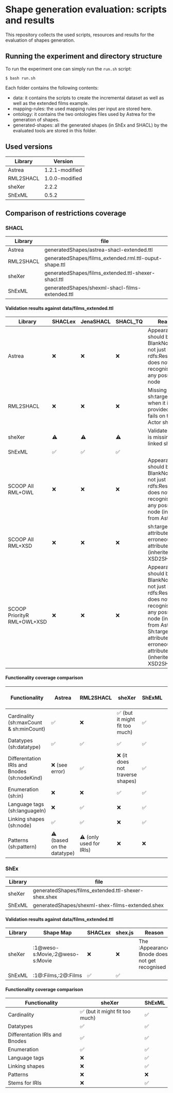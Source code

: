 # Shape generation evaluation: scripts and results
This repository collects the used scripts, resources and results for the evaluation of shapes generation.

## Running the experiment and directory structure
To run the experiment one can simply run the `run.sh` script:

```
$ bash run.sh
```

Each folder contains the following contents:

* data: it contains the scripts to create the incremental dataset as well as well as the extended films example.
* mapping-rules: the used mapping rules per input are stored here.
* ontology: it contains the two ontologies files used by Astrea for the generation of shapes.
* generated-shapes: all the generated shapes (in ShEx and SHACL) by the evaluated tools are stored in this folder.

## Used versions
|  Library  | Version          |
|-----------|------------------|
| Astrea    | 1.2.1-modified   |
| RML2SHACL | 1.0.0-modified   |
| sheXer    | 2.2.2            |
| ShExML    | 0.5.2            |

## Comparison of restrictions coverage

### SHACL

|  Library  | file             |
|-----------|------------------|
| Astrea    | generatedShapes/astrea-shacl-extended.ttl                |
| RML2SHACL | generatedShapes/films_extended.rml.ttl-ouput-shape.ttl   |
| sheXer    | generatedShapes/films_extended.ttl-shexer-shacl.ttl      |
| ShExML    | generatedShapes/shexml-shacl-films-extended.ttl          |

#### Validation results against data/films_extended.ttl

|  Library  | SHACLex | JenaSHACL | SHACL_TQ | Reason |
|-----------|---------|-----------|----------|--------|
| Astrea    | ❌ | ❌ | ❌ | Appearance should be a BlankNodeOrIRI not just IRI and rdfs:Resource does not get recognised as any possible node | 
| RML2SHACL | ❌ | ❌ | ❌ | Missing sh:targetClass when it is provided still fails on the Actor shape |
| sheXer    | ⚠️ | ⚠️ | ⚠️ | Validates but it is missing the linked shapes |
| ShExML    | ✅ | ✅ | ✅ | |
| SCOOP All RML+OWL | ❌ | ❌ | ❌ | Appearance should be a BlankNodeOrIRI not just IRI and rdfs:Resource does not get recognised as any possible node (inherited from Astrea) |
| SCOOP All RML+XSD | ❌ | ❌ | ❌ | sh:targetClass attributes are erroneously attributed (inherited from XSD2SHACL) |
| SCOOP PriorityR RML+OWL+XSD  | ❌ | ❌ | ❌ | Appearance should be a BlankNodeOrIRI not just IRI and rdfs:Resource does not get recognised as any possible node (inherited from Astrea.) Sh:targetClass attributes are erroneously attributed (inherited from XSD2SHACL.) |

#### Functionality coverage comparison
|  Functionality  | Astrea             | RML2SHACL | sheXer | ShExML | SCOOP All RML+OWL | SCOOP All RML+XSD | SCOOP PriorityR RML+OWL+XSD |
|-----------------|--------------------|-----------|--------|--------|-------------------|-------------------|----------------------|
| Cardinality (sh:maxCount & sh:minCount) | ✅ | ❌ | ✅ (but it might fit too much) | ✅ | ✅ | ✅ | ✅ |
| Datatypes (sh:datatype) | ✅ | ✅ | ✅ | ✅ | ✅ | ✅ | ✅ |
| Differentation IRIs and Bnodes (sh:nodeKind) | ❌ (see error) | ✅ | ❌ (it does not traverse shapes) | ✅ | ❌ | ❌ | ❌ |
| Enumeration (sh:in) | ❌ | ❌ | ✅ | ✅ | ❌ | ❌ | ❌ |
| Language tags (sh:languageIn) | ❌ | ✅ | ❌ | ✅ | ❌ | ❌ | ❌ | 
| Linking shapes (sh:node) | ✅ | ✅ | ❌ | ✅ | ✅ | ✅ | ✅ |
| Patterns (sh:pattern) | ⚠️ (based on the datatype) | ⚠️ (only used for IRIs) | ❌ | ❌ | ⚠️ | ❌ | ⚠️ |

### ShEx

|  Library  | file             |
|-----------|------------------|
| sheXer    | generatedShapes/films_extended.ttl-shexer-shex.shex      |
| ShExML    | generatedShapes/shexml-shex-films-extended.shex          |

#### Validation results against data/films_extended.ttl

|  Library  | Shape Map | SHACLex | shex.js | Reason |
|-----------|-----------|---------|---------|--------|
| sheXer    | :1@weso-s:Movie,:2@weso-s:Movie | ❌ | ❌ | The :Appearance Bnode does not get recognised | |
| ShExML    | :1@:Films,:2@:Films | ✅ | ✅ | |

#### Functionality coverage comparison
|  Functionality  | sheXer | ShExML |
|-----------------|--------|--------|
| Cardinality | ✅ (but it might fit too much) | ✅ |
| Datatypes  | ✅ | ✅ |
| Differentation IRIs and Bnodes | ✅ | ✅ |
| Enumeration | ✅ | ✅ |
| Language tags | ❌ | ✅ |
| Linking shapes | ❌ | ✅ |
| Patterns | ❌ | ❌ |
| Stems for IRIs | ❌ | ✅ |
